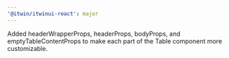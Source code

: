```yaml
---
'@itwin/itwinui-react': major
---
```


Added headerWrapperProps, headerProps, bodyProps, and emptyTableContentProps to make each part of the Table component more customizable.
